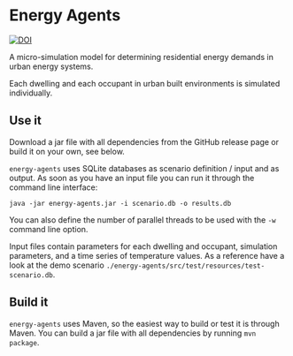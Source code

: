 # Energy Agents

[![DOI](https://zenodo.org/badge/81457869.svg)](https://zenodo.org/badge/latestdoi/81457869)

A micro-simulation model for determining residential energy demands in urban energy systems.

Each dwelling and each occupant in urban built environments is simulated individually.

## Use it

Download a jar file with all dependencies from the GitHub release page or build it on your own, see below.

`energy-agents` uses SQLite databases as scenario definition / input and as output. As soon as you have an input file you can run it through the command line interface:

    java -jar energy-agents.jar -i scenario.db -o results.db

You can also define the number of parallel threads to be used with the `-w` command line option.

Input files contain parameters for each dwelling and occupant, simulation parameters, and a time series of temperature values. As a reference have a look at the demo scenario `./energy-agents/src/test/resources/test-scenario.db`.

## Build it

`energy-agents` uses Maven, so the easiest way to build or test it is through Maven. You can build a jar file with all dependencies by running `mvn package`.
